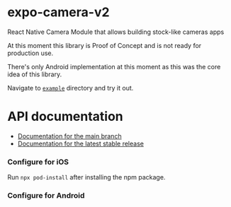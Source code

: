 # expo-camera-v2

React Native Camera Module that allows building stock-like cameras apps

At this moment this library is Proof of Concept and is not ready for production use.

There's only Android implementation at this moment as this was the core idea of this library.

Navigate to [`example`](./example) directory and try it out.

# API documentation

- [Documentation for the main branch](https://github.com/expo/expo/blob/main/docs/pages/versions/unversioned/sdk/camera-v2.md)
- [Documentation for the latest stable release](https://docs.expo.dev/versions/latest/sdk/camera-v2/)

### Configure for iOS

Run `npx pod-install` after installing the npm package.


### Configure for Android

